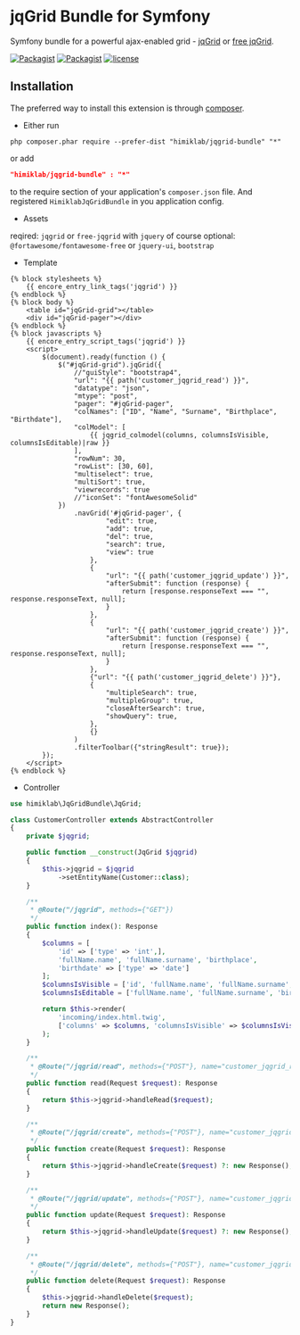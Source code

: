 jqGrid Bundle for Symfony
========================
Symfony bundle for a powerful ajax-enabled grid - [jqGrid](https://github.com/tonytomov/jqGrid) or [free jqGrid](https://github.com/free-jqgrid/jqGrid).

[![Packagist](https://img.shields.io/packagist/dt/himiklab/jqgrid-bundle.svg)]() [![Packagist](https://img.shields.io/packagist/v/himiklab/jqgrid-bundle.svg)]()  [![license](https://img.shields.io/badge/License-MIT-yellow.svg)]()

Installation
------------
The preferred way to install this extension is through [composer](http://getcomposer.org/download/).

* Either run

```
php composer.phar require --prefer-dist "himiklab/jqgrid-bundle" "*"
```

or add

```json
"himiklab/jqgrid-bundle" : "*"
```

to the require section of your application's `composer.json` file. And registered `HimiklabJqGridBundle` in you application config.

* Assets

reqired: `jqgrid` or `free-jqgrid` with `jquery` of course
optional: `@fortawesome/fontawesome-free` or `jquery-ui`, `bootstrap`

* Template

```twig
{% block stylesheets %}
    {{ encore_entry_link_tags('jqgrid') }}
{% endblock %}
{% block body %}
    <table id="jqGrid-grid"></table>
    <div id="jqGrid-pager"></div>
{% endblock %}
{% block javascripts %}
    {{ encore_entry_script_tags('jqgrid') }}
    <script>
        $(document).ready(function () {
            $("#jqGrid-grid").jqGrid({
                //"guiStyle": "bootstrap4",
                "url": "{{ path('customer_jqgrid_read') }}",
                "datatype": "json",
                "mtype": "post",
                "pager": "#jqGrid-pager",
                "colNames": ["ID", "Name", "Surname", "Birthplace", "Birthdate"],
                "colModel": [
                    {{ jqgrid_colmodel(columns, columnsIsVisible, columnsIsEditable)|raw }}
                ],
                "rowNum": 30,
                "rowList": [30, 60],
                "multiselect": true,
                "multiSort": true,
                "viewrecords": true
                //"iconSet": "fontAwesomeSolid"
            })
                .navGrid('#jqGrid-pager', {
                        "edit": true,
                        "add": true,
                        "del": true,
                        "search": true,
                        "view": true
                    },
                    {
                        "url": "{{ path('customer_jqgrid_update') }}",
                        "afterSubmit": function (response) {
                            return [response.responseText === "", response.responseText, null];
                        }
                    },
                    {
                        "url": "{{ path('customer_jqgrid_create') }}",
                        "afterSubmit": function (response) {
                            return [response.responseText === "", response.responseText, null];
                        }
                    },
                    {"url": "{{ path('customer_jqgrid_delete') }}"},
                    {
                        "multipleSearch": true,
                        "multipleGroup": true,
                        "closeAfterSearch": true,
                        "showQuery": true,
                    },
                    {}
                )
                .filterToolbar({"stringResult": true});
        });
    </script>
{% endblock %}
```

* Controller
```php
use himiklab\JqGridBundle\JqGrid;

class CustomerController extends AbstractController
{
    private $jqgrid;

    public function __construct(JqGrid $jqgrid)
    {
        $this->jqgrid = $jqgrid
            ->setEntityName(Customer::class);
    }

    /**
     * @Route("/jqgrid", methods={"GET"})
     */
    public function index(): Response
    {
        $columns = [
            'id' => ['type' => 'int',],
            'fullName.name', 'fullName.surname', 'birthplace',
            'birthdate' => ['type' => 'date']
        ];
        $columnsIsVisible = ['id', 'fullName.name', 'fullName.surname', 'birthplace', 'birthdate'];
        $columnsIsEditable = ['fullName.name', 'fullName.surname', 'birthplace', 'birthdate'];

        return $this->render(
            'incoming/index.html.twig',
            ['columns' => $columns, 'columnsIsVisible' => $columnsIsVisible, 'columnsIsEditable' => $columnsIsEditable]
        );
    }

    /**
     * @Route("/jqgrid/read", methods={"POST"}, name="customer_jqgrid_read")
     */
    public function read(Request $request): Response
    {
        return $this->jqgrid->handleRead($request);
    }

    /**
     * @Route("/jqgrid/create", methods={"POST"}, name="customer_jqgrid_create")
     */
    public function create(Request $request): Response
    {
        return $this->jqgrid->handleCreate($request) ?: new Response();
    }

    /**
     * @Route("/jqgrid/update", methods={"POST"}, name="customer_jqgrid_update")
     */
    public function update(Request $request): Response
    {
        return $this->jqgrid->handleUpdate($request) ?: new Response();
    }

    /**
     * @Route("/jqgrid/delete", methods={"POST"}, name="customer_jqgrid_delete")
     */
    public function delete(Request $request): Response
    {
        $this->jqgrid->handleDelete($request);
        return new Response();
    }
}
```
